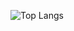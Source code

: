 

 ![Top Langs](https://github-readme-stats.vercel.app/api/top-langs/?username=aadrijupadya&hide=jupyternotebooks&theme=tokyonight)
